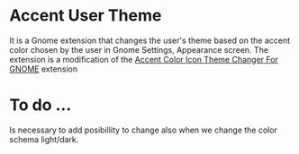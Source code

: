 # Accent User Theme
It is a Gnome extension that changes the user's theme based on the accent color chosen by the user in Gnome Settings, Appearance screen.
The extension is a modification of the [Accent Color Icon Theme Changer For GNOME](https://github.com/taiwbi/gnome-accent-directories) extension
# To do ...
Is necessary to add posibillity to change also when we change the color schema light/dark.
